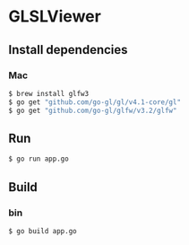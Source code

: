 # GLSLViewer

## Install dependencies
### Mac
```bash
$ brew install glfw3
$ go get "github.com/go-gl/gl/v4.1-core/gl"
$ go get "github.com/go-gl/glfw/v3.2/glfw"
```

## Run
```bash
$ go run app.go
```

## Build
### bin
```bash
$ go build app.go
```
